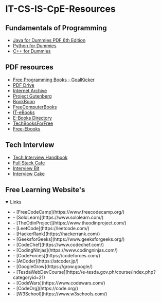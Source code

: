 # IT-CS-IS-CpE-Resources

## Fundamentals of Programming

- [Java for Dummies PDF 6th Edition](https://dl.icdst.org/pdfs/files3/37212bdb847efd3b6115430b634c2202.pdf)
- [Python for Dummies](https://edu.anarcho-copy.org/Programming%20Languages/Python/Python_All-In-One_for_Dummies.pdf)
- [C++ for Dummies](http://uroci.karadev.net/pdf_basic/C++%20For%20DUMMIES.pdf)

## PDF resources

- [Free Programming Books - GoalKicker](https://books.goalkicker.com/)
- [PDF Drive](https://www.pdfdrive.com/programming-books.html)
- [Internet Archive](https://archive.org/)
- [Project Gutenberg](https://www.gutenberg.org/)
- [BookBoon](https://bookboon.com/)
- [FreeComputerBooks](https://freecomputerbooks.com/)
- [IT-eBooks](https://it-ebooks.dev/)
- [E-Books Directory](http://www.e-booksdirectory.com/)
- [TechBooksForFree](https://techbooksforfree.com/)
- [Free-Ebooks](https://www.free-ebooks.net/)

## Tech Interview 

- [Tech Interview Handbook](https://www.techinterviewhandbook.org/)
- [Full Stack Cafe](https://www.fullstack.cafe/)
- [Interview Bit](https://www.interviewbit.com/)
- [Interview Cake](https://www.interviewcake.com/)


## Free Learning Website's
<details open>
    <summary>Links</summary>
    <ul style="none">
        <li>- [FreeCodeCamp](https://www.freecodecamp.org/)</li>
        <li>- [SoloLearn](https://www.sololearn.com/)</li>
        <li>- [TheOdinProject](https://www.theodinproject.com/)</li>
        <li>- [LeetCode](https://leetcode.com/)</li>
        <li>- [HackerRank](https://hackerrank.com/)</li>
        <li>- [GeeksforGeeks](https://www.geeksforgeeks.org/)</li>
        <li>- [CodeChef](https://www.codechef.com/)</li>
        <li>- [CodingNinjas](https://www.codingninjas.com/)</li>
        <li>- [CodeForces](https://codeforces.com/)</li>
        <li>- [AtCoder](https://atcoder.jp/)</li>
        <li>- [GoogleGrow](https://grow.google/)</li>
        <li>- [TesdaWebDevCourse](https://e-tesda.gov.ph/course/index.php?categoryid=21)</li>
        <li>- [CodeWars](https://www.codewars.com/)</li>
        <li>- [CodeOrg](https://code.org/)</li>
        <li>- [W3School](https://www.w3schools.com/)</li>
    </ul>
</details>